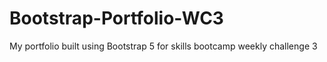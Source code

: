 # Bootstrap-Portfolio-WC3
My portfolio built using Bootstrap 5 for skills bootcamp weekly challenge 3
